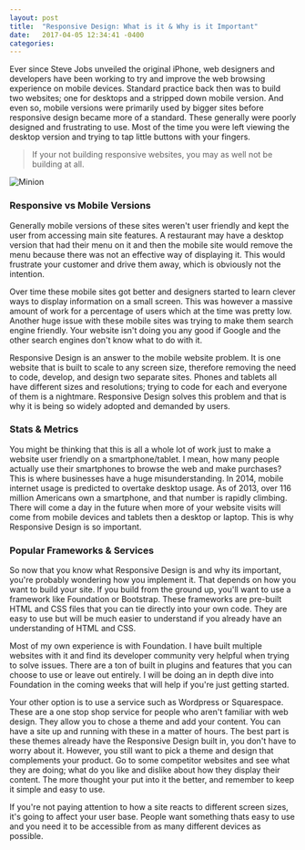 ```yaml
---
layout: post
title:  "Responsive Design: What is it & Why is it Important"
date:   2017-04-05 12:34:41 -0400
categories:
---
```

Ever since Steve Jobs unveiled the original iPhone, web designers and developers have been working to try and improve the web browsing experience on mobile devices. Standard practice back then was to build two websites; one for desktops and a stripped down mobile version. And even so, mobile versions were primarily used by bigger sites before responsive design became more of a standard. These generally were poorly designed and frustrating to use. Most of the time you were left viewing the desktop version and trying to tap little buttons with your fingers.

> If your not building responsive websites, you may as well not be building at all.

![Minion](http://netdna.webdesignerdepot.com/uploads/2015/03/featured.png)

### Responsive vs Mobile Versions

Generally mobile versions of these sites weren't user friendly and kept the user from accessing main site features. A restaurant may have a desktop version that had their menu on it and then the mobile site would remove the menu because there was not an effective way of displaying it. This would frustrate your customer and drive them away, which is obviously not the intention.

Over time these mobile sites got better and designers started to learn clever ways to display information on a small screen. This was however a massive amount of work for a percentage of users which at the time was pretty low. Another huge issue with these mobile sites was trying to make them search engine friendly. Your website isn't doing you any good if Google and the other search engines don't know what to do with it.

Responsive Design is an answer to the mobile website problem. It is one website that is built to scale to any screen size, therefore removing the need to code, develop, and design two separate sites. Phones and tablets all have different sizes and resolutions; trying to code for each and everyone of them is a nightmare. Responsive Design solves this problem and that is why it is being so widely adopted and demanded by users.

### Stats & Metrics

You might be thinking that this is all a whole lot of work just to make a website user friendly on a smartphone/tablet. I mean, how many people actually use their smartphones to browse the web and make purchases? This is where businesses have a huge misunderstanding. In 2014, mobile internet usage is predicted to overtake desktop usage. As of 2013, over 116 million Americans own a smartphone, and that number is rapidly climbing. There will come a day in the future when more of your website visits will come from mobile devices and tablets then a desktop or laptop. This is why Responsive Design is so important.

### Popular Frameworks & Services

So now that you know what Responsive Design is and why its important, you're probably wondering how you implement it. That depends on how you want to build your site. If you build from the ground up, you'll want to use a framework like Foundation or Bootstrap. These frameworks are pre-built HTML and CSS files that you can tie directly into your own code. They are easy to use but will be much easier to understand if you already have an understanding of HTML and CSS.

Most of my own experience is with Foundation. I have built multiple websites with it and find its developer community very helpful when trying to solve issues. There are a ton of built in plugins and features that you can choose to use or leave out entirely. I will be doing an in depth dive into Foundation in the coming weeks that will help if you're just getting started.

Your other option is to use a service such as Wordpress or Squarespace. These are a one stop shop service for people who aren't familiar with web design. They allow you to chose a theme and add your content. You can have a site up and running with these in a matter of hours. The best part is these themes already have the Responsive Design built in, you don't have to worry about it. However, you still want to pick a theme and design that complements your product. Go to some competitor websites and see what they are doing; what do you like and dislike about how they display their content. The more thought your put into it the better, and remember to keep it simple and easy to use.

If you're not paying attention to how a site reacts to different screen sizes, it's going to affect your user base. People want something thats easy to use and you need it to be accessible from as many different devices as possible.
